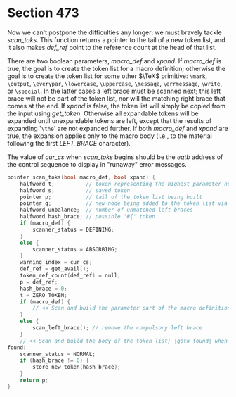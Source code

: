 # Section 473

Now we can't postpone the difficulties any longer; we must bravely tackle *scan_toks*. This function returns a pointer to the tail of a new token list, and it also makes *def_ref* point to the reference count at the head of that list.

There are two boolean parameters, *macro_def* and *xpand*.
If *macro_def* is true, the goal is to create the token list for a macro definition;
otherwise the goal is to create the token list for some other $\TeX$ primitive:
`\mark`, `\output`, `\everypar`, `\lowercase`, `\uppercase`, `\message`, `\errmessage`, `\write`, or `\special`.
In the latter cases a left brace must be scanned next;
this left brace will not be part of the token list, nor will the matching right brace that comes at the end.
If *xpand* is false, the token list will simply be copied from the input using *get_token*.
Otherwise all expandable tokens will be expanded until unexpandable tokens are left, except that the results of expanding '`\the`' are not expanded further.
If both *macro_def* and *xpand* are true, the expansion applies only to the macro body (i.e., to the material following the first *LEFT_BRACE* character).

The value of *cur_cs* when *scan_toks* begins should be the *eqtb* address of the control sequence to display in "runaway" error messages.

```c parser/build_tokens.c
pointer scan_toks(bool macro_def, bool xpand) {
    halfword t;          // token representing the highest parameter number
    halfword s;          // saved token
    pointer p;           // tail of the token list being built
    pointer q;           // new node being added to the token list via |store_new_token|
    halfword unbalance;  // number of unmatched left braces
    halfword hash_brace; // possible '#{' token
    if (macro_def) {
        scanner_status = DEFINING;
    }
    else {
        scanner_status = ABSORBING;
    }
    warning_index = cur_cs;
    def_ref = get_avail();
    token_ref_count(def_ref) = null;
    p = def_ref;
    hash_brace = 0;
    t = ZERO_TOKEN;
    if (macro_def) {
        // << Scan and build the parameter part of the macro definition >>
    }
    else {
        scan_left_brace(); // remove the compulsory left brace
    }
    // << Scan and build the body of the token list; |goto found| when finished >>
found:
    scanner_status = NORMAL;
    if (hash_brace != 0) {
        store_new_token(hash_brace);
    }
    return p;
}
```
